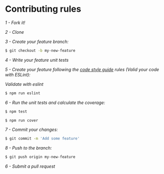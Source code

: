 # Contributing rules

*1 - Fork it!*

*2 - Clone*

*3 - Create your feature branch:*
```sh
$ git checkout -b my-new-feature
```
*4 - Write your feature unit tests*

*5 - Create your feature following the [code style guide](https://github.com/bananacss/banana-style-guide) rules (Valid your code with ESLint):*

*Validate with eslint*

```sh
$ npm run eslint
```

*6 - Run the unit tests and calculate the coverage:*
```sh
$ npm test
```

```sh
$ npm run cover
```

*7 - Commit your changes:*
```sh
$ git commit -m 'Add some feature'
```

*8 - Push to the branch:*
```sh
$ git push origin my-new-feature
```

*6 - Submit a pull request*
